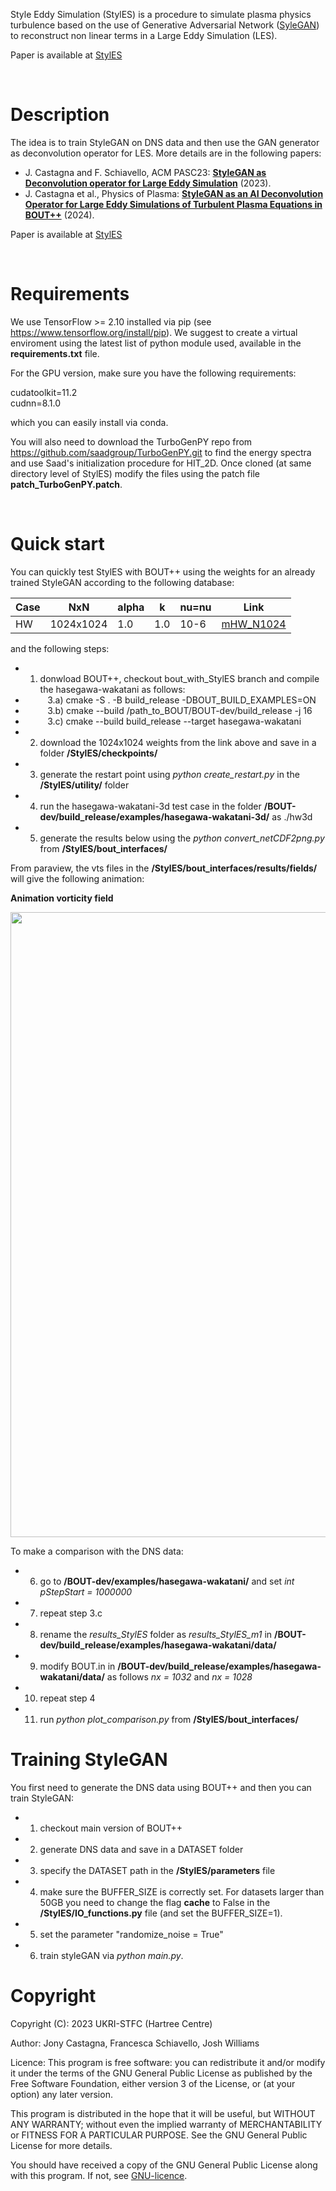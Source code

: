 


Style Eddy Simulation (StylES) is a procedure to simulate plasma physics turbulence based on the use of Generative Adversarial Network ([SyleGAN](https://github.com/NVlabs/stylegan)) to reconstruct non linear terms in a Large Eddy Simulation (LES).

Paper is available at [StylES](https://dl.acm.org/doi/10.1145/3592979.3593404)

</br>

# Description
The idea is to train StyleGAN on DNS data and then use the GAN generator as deconvolution operator for LES. More details are in the following papers:
- J. Castagna and F. Schiavello, ACM PASC23: [**StyleGAN as Deconvolution operator for Large Eddy Simulation**](https://dl.acm.org/doi/abs/10.1145/3592979.3593404) (2023).
- J. Castagna et al., Physics of Plasma: [**StyleGAN as an AI Deconvolution Operator for Large Eddy Simulations of Turbulent Plasma Equations in BOUT++**](https://pubs.aip.org/aip/pop/article/31/3/033902/3278254/StyleGAN-as-an-AI-deconvolution-operator-for-large) (2024).

Paper is available at [StylES](https://dl.acm.org/doi/10.1145/3592979.3593404)

</br>

# Requirements
We use TensorFlow >= 2.10 installed via pip (see https://www.tensorflow.org/install/pip). We suggest to create a virtual enviroment using the latest list of python module used, available in the **requirements.txt** file.

For the GPU version, make sure you have the following requirements:

cudatoolkit=11.2\
cudnn=8.1.0

which you can easily install via conda.

You will also need to download the TurboGenPY repo from https://github.com/saadgroup/TurboGenPY.git to find the energy spectra and use  Saad's initialization procedure for HIT_2D. Once cloned (at same directory level of StylES) modify the files using the patch file **patch_TurboGenPY.patch**.

</br>

# Quick start
You can quickly test StylES with BOUT++ using the weights for an already trained StyleGAN according to the following database:

<!-- |    Case     |    NxN      |    alpha    |     k       |   nu=nu     |   Link      |
| ----------- | ----------- | ----------- | ----------- | ----------- | ----------- |
|    HW       | 256x256     |     1.0     |    0.5      |    10-3     | [HW_N256](https://zenodo.org/records/13253301/files/ckpt-50.[comment]:data-00000-of-00001?download=1)
|    HW       | 512x512     |     1.0     |    1.0      |    10-4     |
|    HW       |1024x1024    |     1.0     |    1.0      |    10-6     | -->

|    Case     |    NxN      |    alpha    |     k       |   nu=nu     |   Link      |
| ----------- | ----------- | ----------- | ----------- | ----------- | ----------- |
|    HW       |1024x1024    |     1.0     |    1.0      |    10-6     | [mHW_N1024](https://zenodo.org/uploads/13253846)            |

and the following steps:

- 1) donwload BOUT++, checkout bout_with_StylES branch and compile the hasegawa-wakatani as follows:
- &nbsp;&nbsp;&nbsp;&nbsp;&nbsp;&nbsp;&nbsp;&nbsp; 3.a) cmake -S . -B build_release -DBOUT_BUILD_EXAMPLES=ON
- &nbsp;&nbsp;&nbsp;&nbsp;&nbsp;&nbsp;&nbsp;&nbsp; 3.b) cmake --build /path_to_BOUT/BOUT-dev/build_release -j 16
- &nbsp;&nbsp;&nbsp;&nbsp;&nbsp;&nbsp;&nbsp;&nbsp; 3.c) cmake --build build_release --target hasegawa-wakatani
- 2) download the 1024x1024 weights from the link above and save in a folder **/StylES/checkpoints/**
- 3) generate the restart point using *python create_restart.py* in the **/StylES/utility/** folder
- 4) run the hasegawa-wakatani-3d test case in the folder **/BOUT-dev/build_release/examples/hasegawa-wakatani-3d/** as ./hw3d
- 5) generate the results below using the *python convert_netCDF2png.py* from **/StylES/bout_interfaces/**

From paraview, the vts files in the **/StylES/bout_interfaces/results/fields/** will give the following animation:

**Animation vorticity field**

<img src="./bout_interfaces/results_StylES/animation_plots.gif" width="1000"/>

To make a comparison with the DNS data:
- 6) go to **/BOUT-dev/examples/hasegawa-wakatani/** and set *int pStepStart = 1000000*
- 7) repeat step 3.c
- 8) rename the *results_StylES* folder as *results_StylES_m1* in **/BOUT-dev/build_release/examples/hasegawa-wakatani/data/**
- 9) modify BOUT.in in **/BOUT-dev/build_release/examples/hasegawa-wakatani/data/** as follows *nx = 1032* and *nx = 1028*
- 10) repeat step 4
- 11) run *python plot_comparison.py* from **/StylES/bout_interfaces/**

<!-- **Centre line values**

<br />    |  <br />  |  <br />
----------|----------|----------
![image info](./bout_interfaces/results_comparison/DNS_vs_StylES_n.png) | ![image info](./bout_interfaces/results_comparison/DNS_vs_StylES_phi.png) | ![image info](./bout_interfaces/results_comparison/DNS_vs_StylES_vort.png) -->

<!-- **Energy vs time**

<br />    |  <br />
----------|----------
![image info](./bout_interfaces/results_comparison/energy_vs_time.png) | ![image info](./bout_interfaces/results_comparison/enstrophy_vs_time.png)

**Radial ad poloidal fluxes**
<br /> |  <br />
-------|-----------
![image info](./bout_interfaces/results_comparison/radialFlux_vs_time.png) | ![image info](./bout_interfaces/results_comparison/poloidalFlux_vs_time.png)

Animation with comparison to DNS of vorticity $\zeta$

![image info](./bout_interfaces/results_comparison/plot_diffs/animation_diff_vort.gif)
 -->


# Training StyleGAN
You first need to generate the DNS data using BOUT++ and then you can train StyleGAN:
- 1) checkout main version of BOUT++
- 2) generate DNS data and save in a DATASET folder
- 3) specify the DATASET path in the **/StylES/parameters** file
- 4) make sure the BUFFER_SIZE is correctly set. For datasets larger than 50GB you need to change the flag **cache** to False in the **/StylES/IO_functions.py** file (and set the BUFFER_SIZE=1). 
- 5) set the parameter "randomize_noise = True"
- 6) train styleGAN via *python main.py*. 


# Copyright
Copyright (C): 2023 UKRI-STFC (Hartree Centre)

Author: Jony Castagna, Francesca Schiavello, Josh Williams

Licence: This program is free software: you can redistribute it and/or modify
it under the terms of the GNU General Public License as published by
the Free Software Foundation, either version 3 of the License, or
(at your option) any later version.

This program is distributed in the hope that it will be useful,
but WITHOUT ANY WARRANTY; without even the implied warranty of
MERCHANTABILITY or FITNESS FOR A PARTICULAR PURPOSE.  See the
GNU General Public License for more details.

You should have received a copy of the GNU General Public License
along with this program.  If not, see [GNU-licence](https://www.gnu.org/licenses/).

